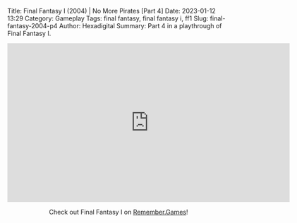 Title: Final Fantasy I (2004) | No More Pirates [Part 4]
Date: 2023-01-12 13:29
Category: Gameplay
Tags: final fantasy,  final fantasy i,  ff1
Slug: final-fantasy-2004-p4
Author: Hexadigital
Summary: Part 4 in a playthrough of Final Fantasy I.

<center><iframe src="https://www.youtube.com/embed/3ZMRUw_zg_8?feature=oembed" allow="accelerometer; autoplay; encrypted-media; gyroscope; picture-in-picture" width="640" height="360" frameborder="0"></iframe>

Check out Final Fantasy I on [Remember.Games](https://remember.games/game/6866/final-fantasy-i-ii-dawn-of-souls/)!</center>